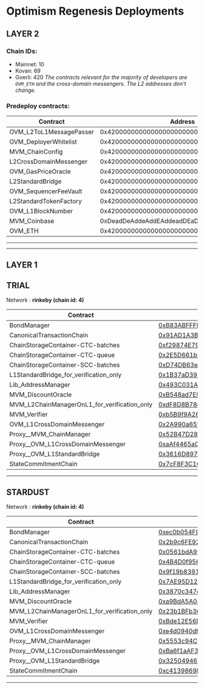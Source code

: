 # Optimism Regenesis Deployments
## LAYER 2

### Chain IDs:
- Mainnet: 10
- Kovan: 69
- Goerli: 420
*The contracts relevant for the majority of developers are `OVM_ETH` and the cross-domain messengers. The L2 addresses don't change.*

### Predeploy contracts:
|Contract|Address|
|--|--|
|OVM_L2ToL1MessagePasser|0x4200000000000000000000000000000000000000|
|OVM_DeployerWhitelist|0x4200000000000000000000000000000000000002|
|MVM_ChainConfig|0x4200000000000000000000000000000000000005|
|L2CrossDomainMessenger|0x4200000000000000000000000000000000000007|
|OVM_GasPriceOracle|0x420000000000000000000000000000000000000F|
|L2StandardBridge|0x4200000000000000000000000000000000000010|
|OVM_SequencerFeeVault|0x4200000000000000000000000000000000000011|
|L2StandardTokenFactory|0x4200000000000000000000000000000000000012|
|OVM_L1BlockNumber|0x4200000000000000000000000000000000000013|
|MVM_Coinbase|0xDeadDeAddeAddEAddeadDEaDDEAdDeaDDeAD0000|
|OVM_ETH|0x420000000000000000000000000000000000000A|

---
---

## LAYER 1

## TRIAL

Network : __rinkeby (chain id: 4)__

|Contract|Address|
|--|--|
|BondManager|[0xB83ABFFFf2CF471D7800d83949fB4c25AAF417c8](https://rinkeby.etherscan.io/address/0xB83ABFFFf2CF471D7800d83949fB4c25AAF417c8)|
|CanonicalTransactionChain|[0x91AD1A3B89a2Ba71d5A0CbCa95cA69212B3D0D26](https://rinkeby.etherscan.io/address/0x91AD1A3B89a2Ba71d5A0CbCa95cA69212B3D0D26)|
|ChainStorageContainer-CTC-batches|[0xf29874E7963e98D15Cf1de1884a8Cd2fb38F80A0](https://rinkeby.etherscan.io/address/0xf29874E7963e98D15Cf1de1884a8Cd2fb38F80A0)|
|ChainStorageContainer-CTC-queue|[0x2E5D661bee7Db3B70D12652786D20d1e416C8233](https://rinkeby.etherscan.io/address/0x2E5D661bee7Db3B70D12652786D20d1e416C8233)|
|ChainStorageContainer-SCC-batches|[0xD74DB63e76c6f7B8267321d41AfbD2901A3868C2](https://rinkeby.etherscan.io/address/0xD74DB63e76c6f7B8267321d41AfbD2901A3868C2)|
|L1StandardBridge_for_verification_only|[0x1B37aD392a53Efe90DD838A8B60D61bD78089dDe](https://rinkeby.etherscan.io/address/0x1B37aD392a53Efe90DD838A8B60D61bD78089dDe)|
|Lib_AddressManager|[0x493C031A103A91801B1D1eb2e1D809840ce918ba](https://rinkeby.etherscan.io/address/0x493C031A103A91801B1D1eb2e1D809840ce918ba)|
|MVM_DiscountOracle|[0xB548ad7E98046c92bCd5f3a9fF6a40C3047de3de](https://rinkeby.etherscan.io/address/0xB548ad7E98046c92bCd5f3a9fF6a40C3047de3de)|
|MVM_L2ChainManagerOnL1_for_verification_only|[0xdF8D8B78d9736A7BdcdFd289aB3430c27e83be6E](https://rinkeby.etherscan.io/address/0xdF8D8B78d9736A7BdcdFd289aB3430c27e83be6E)|
|MVM_Verifier|[0xb5B9f9A26fb2A9Ca72B1A54Cd7Aa416B85a09Dc3](https://rinkeby.etherscan.io/address/0xb5B9f9A26fb2A9Ca72B1A54Cd7Aa416B85a09Dc3)|
|OVM_L1CrossDomainMessenger|[0x2A990a65f810c6DeE782DabDC6AB7F4Cfa1B2f4E](https://rinkeby.etherscan.io/address/0x2A990a65f810c6DeE782DabDC6AB7F4Cfa1B2f4E)|
|Proxy__MVM_ChainManager|[0x52B47D2819f66d7e8B81287c060d9f76c7576eD5](https://rinkeby.etherscan.io/address/0x52B47D2819f66d7e8B81287c060d9f76c7576eD5)|
|Proxy__OVM_L1CrossDomainMessenger|[0xaAf4465a0FDd7aDB98F9d9E08bcB8e0aeD666245](https://rinkeby.etherscan.io/address/0xaAf4465a0FDd7aDB98F9d9E08bcB8e0aeD666245)|
|Proxy__OVM_L1StandardBridge|[0x3616D89770ed103Cd9995ff2d25Ece8A95633DB9](https://rinkeby.etherscan.io/address/0x3616D89770ed103Cd9995ff2d25Ece8A95633DB9)|
|StateCommitmentChain|[0x7cF8F3C1C18587311BB8D6D4863B919a7c77225B](https://rinkeby.etherscan.io/address/0x7cF8F3C1C18587311BB8D6D4863B919a7c77225B)|
<!--
Implementation addresses. DO NOT use these addresses directly.
Use their proxied counterparts seen above.

-->
---
## STARDUST

Network : __rinkeby (chain id: 4)__

|Contract|Address|
|--|--|
|BondManager|[0xec0b054F9524fa803d4555339BC70Be159e0485B](https://rinkeby.etherscan.io/address/0xec0b054F9524fa803d4555339BC70Be159e0485B)|
|CanonicalTransactionChain|[0x2b9c6FE921982284145ec1930989bd482268a3f9](https://rinkeby.etherscan.io/address/0x2b9c6FE921982284145ec1930989bd482268a3f9)|
|ChainStorageContainer-CTC-batches|[0x0561bdA99BD43A15459eC3f826C077A96929F5Fd](https://rinkeby.etherscan.io/address/0x0561bdA99BD43A15459eC3f826C077A96929F5Fd)|
|ChainStorageContainer-CTC-queue|[0x4B4D0f95688697bA221b90147eA16C30a7884DE4](https://rinkeby.etherscan.io/address/0x4B4D0f95688697bA221b90147eA16C30a7884DE4)|
|ChainStorageContainer-SCC-batches|[0x9f19b8391D664c51bDBfEFaa77D5C01764BdCD8E](https://rinkeby.etherscan.io/address/0x9f19b8391D664c51bDBfEFaa77D5C01764BdCD8E)|
|L1StandardBridge_for_verification_only|[0x7AE95D1241d7B27312baA8245dfAC80B08E2e68a](https://rinkeby.etherscan.io/address/0x7AE95D1241d7B27312baA8245dfAC80B08E2e68a)|
|Lib_AddressManager|[0x3870c347e84dE40F8bD8b5FB8CbCC423Ed38CE12](https://rinkeby.etherscan.io/address/0x3870c347e84dE40F8bD8b5FB8CbCC423Ed38CE12)|
|MVM_DiscountOracle|[0xa9BdA5A0881e59587B119685027a601Cae1Cc83d](https://rinkeby.etherscan.io/address/0xa9BdA5A0881e59587B119685027a601Cae1Cc83d)|
|MVM_L2ChainManagerOnL1_for_verification_only|[0x23b1BFb369667cc0bDa7B1da628268d3531d1D38](https://rinkeby.etherscan.io/address/0x23b1BFb369667cc0bDa7B1da628268d3531d1D38)|
|MVM_Verifier|[0xBde12E56D6d029Bed3e61d6E3b0CCb3311c0bCFb](https://rinkeby.etherscan.io/address/0xBde12E56D6d029Bed3e61d6E3b0CCb3311c0bCFb)|
|OVM_L1CrossDomainMessenger|[0xe4d0940df19f04C60006BA3420D13a82E3af7bA2](https://rinkeby.etherscan.io/address/0xe4d0940df19f04C60006BA3420D13a82E3af7bA2)|
|Proxy__MVM_ChainManager|[0x5553c94Cf01e1e631F9F92F26Afb1383F17a8D30](https://rinkeby.etherscan.io/address/0x5553c94Cf01e1e631F9F92F26Afb1383F17a8D30)|
|Proxy__OVM_L1CrossDomainMessenger|[0xBa6f1aAF3F909F208b224F3985eCda745FA9101A](https://rinkeby.etherscan.io/address/0xBa6f1aAF3F909F208b224F3985eCda745FA9101A)|
|Proxy__OVM_L1StandardBridge|[0x325049462E30472E7d27Fc53DF7d5a49210cBC70](https://rinkeby.etherscan.io/address/0x325049462E30472E7d27Fc53DF7d5a49210cBC70)|
|StateCommitmentChain|[0xc4139869E2e988ac71c65f8b68F02fD8A0C50B49](https://rinkeby.etherscan.io/address/0xc4139869E2e988ac71c65f8b68F02fD8A0C50B49)|
<!--
Implementation addresses. DO NOT use these addresses directly.
Use their proxied counterparts seen above.

-->
---
